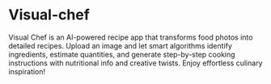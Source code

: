 # Visual-chef
Visual Chef is an AI-powered recipe app that transforms food photos into detailed recipes. Upload an image and let smart algorithms identify ingredients, estimate quantities, and generate step-by-step cooking instructions with nutritional info and creative twists. Enjoy effortless culinary inspiration!
